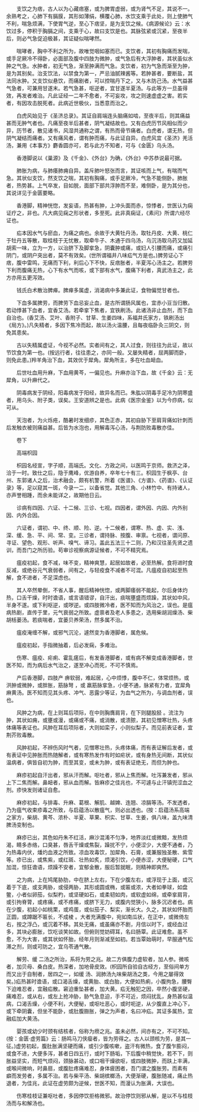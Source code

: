 <!-- { "loadSidebar": true } -->
　　支饮之为痞，古人以为心藏痞塞，或为脾胃虚弱，或为肾气不足，其说不一。余熟考之，心肺下有膈膜，其形如薄绢，横覆心肺，水饮支乘于此处，则上使肺气不利，喘急烦满，下使胃气逆，至心下痞坚，是为支饮之候。《病源候论》云：水饮过多，停积于胸膈之间，支乘于心，故曰支饮是也。其脉弦紧或沉紧，至夜半后，则必气急促迫极甚，其证疑似喘哮然。

　　喘哮者，胸中不利之所为，故唯觉咽如塞而已。支饮者，其初有胸痛而发喘，或手足厥冷不得卧，必面部及腹中四肢为微肿，或气急后有大浮肿者，其状虽似水肿之气急。水肿者，初无气急，渐至肿满而气急。支饮者，初为气急而渐至为肿，是为其别矣。治支饮法，以禁食为第一，严忌油腻辣酱等。若肿甚者，要断盐，其法同水肿。又支饮似悬饮，而痛剧者，可以控喘丹下之，又与木防己汤。水气益甚气急者，可兼用甘遂末。若气急甚，呕逆者，宜甘遂半夏汤。与此等方一旦虽得效，再发者难治。凡此证经一二年不愈者，不可妄攻，攻之则速虚虚之害。若实者，有因攻击脱死者。此病近世极伙，当悉意而治之。

　　白虎风始见于《圣济总录》。其证自肩端连头脑痛如啮，至夜半后，则其痛益甚而无肿气者也。凡痛至夜半后甚者，阴气凝结故也。又有白虎历节风相似而少异，历节者，散见诸书，风湿共通称之谓，有热而骨节痛者。白虎者，谓无热，但阴气凝结而痛者。又有痛风者，谓有肿而痛，与此证自异。白虎风宜《圣济》羌活汤，兼用《本事方》麝香圆亦可，若与此方不知者，可与《金匮》乌头汤。

　　香港脚说以《巢源》及《千金》、《外台》为确，《外台》中苏恭说最可据。

　　肺胀为病，与肺痿肺痈自异。盖斥肺叶怒张而言，其证咳而上气，有喘而气急。其状似支饮，然支饮之喘，其初有胸痛，或手足厥冷，气急不能侧卧。肺胀者，热势甚。上气卒发，目如脱，面部下部共浮肿而不至，难侧卧，是为其分也，其说详见于金匮要略。

　　香港脚，精神恍惚，发妄语，热甚有肿，上冲头面而赤，惊悸者，世医认为痫证疗之，非也。凡大病见痫之形状者，多至死。此非真痫证，《素问》所谓六经尽证也。

　　疝本因水气与瘀血，为痛之病也。余故于大黄牡丹汤，取牡丹皮、大黄、桃仁于牡丹五等散，取桂枝于无忧散，取牵牛子、木通于四乌汤，乌沉汤取乌药又加延胡索一味，立为一方，以治脐下及脚挛急，阴囊肿或痛，或妇人引腰而痛，或痛引阴门，或阴户突出者，莫不有效矣。(世所谓福井八味疝气方是也。)脾劳证心下痞，腹中雷鸣，无痛而下利，利后心下不快，反痞胀者，半夏泻心汤主之。若脾劳下利而腹痛无热，心下有水气而咳，或下部有水气，腹痛下利者，真武汤主之，此方亦用五更泻效。

　　钱氏白术散治脾瘅。脾瘅多属虚，消渴病中多兼此证，食物偏觉甘者也。

　　下血多属脾劳，而脾劳下血忌妄止血，是古所谓肠风属也，宜赤小豆当归散。若动悸甚下血者，宜香艾汤。若牵挛下焦者，宜铁刷汤。此诸汤非止血剂，而下血自治也。(香艾汤、艾叶、香附子、甘草、生姜四味，系福井氏家方，铁刷汤出《局方》。)凡失精者，多因下焦冷而起，故以汤火温腰，且每夜临卧灸三阴交，则免其患矣。

　　古以失精属虚证，今视不必然。实者间有之，其人过食，则往往为此证，故以节饮食为第一也。(按远行者，往往患之，亦同一般。又屡失精者，屈两脚而卧，则免此患。)羚羊角治下血，其效优于犀角。犀角所主，多在吐血衄血。

　　后世吐血用升麻，下血用黄芩，一偏见也。升麻亦治下血，故《千金》云：无犀角，以升麻代之。

　　阴毒病发于阴经，阳毒病发于阳经，故异名而已。朱肱以阴毒手足冷为阴寒盛者，用乌头、附子类，误矣。王安道辨之是也。此病《医宗金鉴》以为今痧病，似可从。

　　天泡者，为火烁疮，酷暑时发细疹，其色正赤，其初自胁下至肩背痛如针刺而后发触衣被则痛益甚。后皆为水泡也，用解毒泻心汤，与荆防败毒散亦佳。

　　卷下

　　高端枳园

　　枳园名经宣，字子顺，高端氏。文化、方政之间，以医鸣于京师。救济之泽，洽于一时。致仕之后，隐于鹰峰，优游自养，卒年七十有三。枳园生于枫亭、台州、东郭诸人之后，治术融会，颇有机警，所着《医谱》、《方谱》、《药谱》、《认证录》等，足以窥其一斑，今录一二，以备省觉。其他三角、小林竹中、有持诸人，亦声誉相踵，而余未能详之，故期他日云。

　　诊病有四因、六证、十二候、三诊、七视。四因者，谓外因、内因、内外别因、内外合因。

　　六证者，谓初、中、终、顺、险、逆。十二候者，谓寒、热、虚、实、浅、深、缓、急、平、间、常、变。三诊者，谓持脉、按腹、审禀。七视者，谓问原、寻证、望色、观形、听声、嗅气、谛习。盖此五法三十二则，乃和汉往圣先贤之遗训，而吾门之所历验。苟审诊视察病源证候者，不可不精究焉。

　　瘟疫初起，食不减，味不变，精神爽慧，起居如故者，必至热解。食将进时食反减，或绝谷元气衰弱者，间有之，与轻疫食不减者不可混。凡瘟疫自初起至热解，食不进者，不足深虑也。

　　其人卒然晕倒，不省人事，醒后精神恍惚，或两脚痿弱不能起，尔后身体灼热，口舌干燥，时时谵语，或言语错谬，自汗出，痰喘壅盛而烦躁，其状如中风，半身不遂。或下利呕逆，或哕逆。或四肢微冷者，医不知而为风治之，误也。是瘟病热剧，直传于里，元气衰弱之所致。虚禀者及老人多患之，选用柴胡润燥汤、柴胡栝蒌汤。若痰喘者，宜蒌贝养荣汤，然多属不治。

　　瘟疫淹缠不解，或邪气沉沦，遽然变为香港脚者，属危候。

　　瘟疫初起，手指微抽着，后必发痫，多难治。

　　伤寒、瘟疫、疟痢、霍乱瘥后，有发香港脚者，或有病不解变成香港脚者，世医不知，而为病后水气治之，遂至冲心而死，不可不慎焉。

　　产后香港脚，四肢产 痹软弱，难起居，心中烦悸，腹中不仁，体常烦热，或洪肿或微肿，或胖胀，筋脉弩 ，或 羸筋脉挛急，小便不通，脉紧有力者，宜犀角麻黄汤。医不知而见其头疼、冲气、恶露少等证，为血气之所为，与调血剂者，误也。

　　风肿之为病，在上则耳后项际，在中则胸膺肩背，在下则腿股胫 。流注为肿，其状如痈，或壅或漫，或痛或不痛，或消散，或溃脓，其初见憎寒壮热，头疼体痛等表证也。风肿在耳后项际者，大则如栾子，小则似梨子。而见前表证者，宜荆芥败毒散。

　　风肿初起，不辨伤风时气者，见憎寒壮热，头疼体痛，而有表证解后发者，或有表证中见肿胀而热随解者，或有寒热发作有时如疟状，或有身热无间断，其状似温病者，俱皆自初为肿，而至其变，或未为肿，或有表证绝无，而但为肿也。

　　麻疹初起自汗出者，邪从汗而解。呕吐者，邪从上焦而解。吐泻兼发者，邪从上下二焦而解。鼻衄者，邪从血而解。皆麻疹之佳兆也，不可遽与止汗镇兜涩血之剂。疹快发则诸证自愈。

　　麻疹初起，与排毒、升麻、葛根、解肌、越婢、连翘、凉膈等汤。不发透者，乃为瘟气收束疹毒之所致，与启蕴汤以散瘟气，则必出透也。(按：启蕴汤系高端之家方，柴胡、黄芩、浓朴、半夏、草果、枳实、甘草、生姜，俱八味，盖九味清脾汤变制也。

　　麻疹已出，其色如丹朱不红活，麻沙混淆不匀净，地界淡红或微黯，发热烦渴，睛多赤络，口臭甚，唇舌干燥或焦裂，躁扰不宁，小便涩少，大便不通者，乃为热毒内伏，燔灼血液之所致。凉血攻毒饮，加犀角、石膏，或兼服独圣散、紫雪等。疹已出，或焦紫，或红斑、壮热如炙，烦渴引饮，小便赤涩，大便秘硬，口气加混，惊狂谵语，烦躁不安者，宜郁金散，服后暂就眠，则精神即爽然。

　　之为病，上在鸠尾胁肋，中在脐上左右，下在少腹左右，或浮现于上面，或沉着于下底，或支两胁，或侵两胁，其形或圆或椭，或匾或浓，大者如拳球，如盘鳖，小者似卵茄，似梨杓，或坚硬如石，或柔韧如肉，或软虚如绵，或牵挛肩背，或引拘脊膂，或疼痛，或不疼痛，或脐下无力，或腹内觉狭小，脉多沉迟者也。病在少腹，初起小如桃栗，或鸡蛋，或似茄子、梨实，渐长大。久之，其状如怀胎而正圆，或蹲踞不匾长，不成棱 。大者充满腹中，宛如南瓜状，在正中，或微倚左右，按之浮凸，或沉着不移。其处无痛，或虽痛亦不剧，月信以时下，或经血过多，其块必膨胀，饮吃谈笑如故。但俯则觉妨碍耳，名曰肠覃。此证难愈。虽不愈，不为大害，或其状如怀胎，经年月则渐减至如初。若当覃始萌时，早服通气松滞之剂，则或可防之，宜乌苓通气散。

　　解劳、缓 二汤之所治，系将为劳之兆。故二方俱腹力虚软者，加人参。微咳者，加贝母、桑白皮。热深者，加地骨皮效。(枳园所自验自古经方，至俗间单方而又出于自制者，居四之一，如缓 汤、润肺汤九味柴胡汤之类，今用之屡得效矣。)疝热甚时谵语，或口渴舌燥，或黄胎、或白胎，大便如热痢，小腹拘急，腰臀下迫难忍者，宜融疝散。窘迫重坠甚者，加大黄。疝无触犯之因，卒然小腹坚硬，痛难忍，或从右，或左上抢冲胁，胁气急息迫，手不可近，烦闷扰乱，身热甚似温病，口渴舌燥，小便不利，大便秘，或呕吐恶心，或时呃逆，从少腹直上冲心下，或下牵阴囊，但坐不能卧，或肚腹臌胀，弹之为声者，名曰冲疝。其证多属热，宜融疝加大黄汤。

　　婴孩或幼少时颈有结核者，俗称为痨之兆。虽未必然，间亦有之，不可不知。(按：金匮·虚劳篇》云：肠鸣马刀侠瘿者，皆为劳得之。古人以颈核为劳，是其一征。)虚劳初起，腹肚胀满坚硬而痛，或引少腹咳嗽，盗汗有微热，食了腹乍膨闷，或食不进，大便多泻，甚者日四五行，或时下肠垢，下后腹中稍觉快，若不下，则胀益坚实，而短气烦闷，颈脉甚动，或口咽干燥欲呕，或四肢微肿，而趺上丰满，或喉间微响，时鼻扇，或腹肚疼痛难忍，身体疲困者，吾门谓之腹胀劳。而素有 癖而发劳者，多属不治。若与柴平汤、柴胡槟榔汤，大便渐硬，腹胀随减，痛止热退者，为佳兆，此证在虚劳颇为逆候，世医不知，而漫认为胀满，大误也。

　　伤寒桂枝证兼呕吐者，多因停饮拒格微邪。故治停饮则邪从解，是以不与桂枝汤而与和解汤也。

